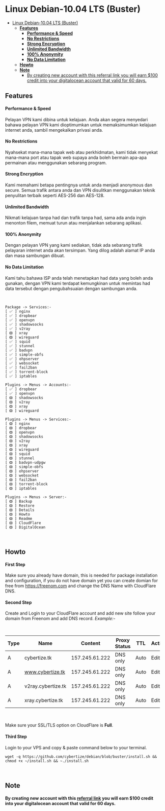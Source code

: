 # Linux Debian-10.04 LTS (Buster)

- [Linux Debian-10.04 LTS (Buster)](#linux-debian-1004-lts-buster)
  - [**Features**](#features)
      - [**Performance & Speed**](#performance--speed)
      - [**No Restrictions**](#no-restrictions)
      - [**Strong Encryption**](#strong-encryption)
      - [**Unlimited Bandwidth**](#unlimited-bandwidth)
      - [**100% Anonymity**](#100-anonymity)
      - [**No Data Limitation**](#no-data-limitation)
  - [**Howto**](#howto)
  - [**Note**](#note)
      - [By creating new account with this referral link you will earn $100 credit into your digitalocean account that valid for 60 days.](#by-creating-new-account-with-this-referral-link-you-will-earn-100-credit-into-your-digitalocean-account-that-valid-for-60-days)

## **Features**

#### **Performance & Speed**
Pelayan VPN kami dibina untuk kelajuan. Anda akan segera menyedari bahawa pelayan VPN kami dioptimumkan untuk memaksimumkan kelajuan internet anda, sambil mengekalkan privasi anda.

#### **No Restrictions**
Nyahsekat mana-mana tapak web atau perkhidmatan, kami tidak menyekat mana-mana port atau tapak web supaya anda boleh bermain apa-apa permainan atau menggunakan sebarang program.

#### **Strong Encryption**
Kami memahami betapa pentingnya untuk anda menjadi anonymous dan secure. Semua trafik antara anda dan VPN disulitkan menggunakan teknik penyulitan terbaik seperti AES-256 dan AES-128.

#### **Unlimited Bandwidth**
Nikmati kelajuan tanpa had dan trafik tanpa had, sama ada anda ingin menonton filem, memuat turun atau menjalankan sebarang aplikasi.

#### **100% Anonymity**
Dengan pelayan VPN yang kami sediakan, tidak ada sebarang trafik pelayaran internet anda akan tersimpan. Yang dilog adalah alamat IP anda dan masa sambungan dibuat.

#### **No Data Limitation**
Kami tahu bahawa ISP anda telah menetapkan had data yang boleh anda gunakan, dengan VPN kami terdapat kemungkinan untuk memintas had data tersebut dengan pengubahsuaian dengan sambungan anda.

<br>

```
Package -> Services:-
[ ✅ ] nginx
[ ✅ ] dropbear
[ ✅ ] openvpn
[ ✅ ] shadowsocks
[ ✅ ] v2ray
[ ❎ ] xray
[ ❎ ] wireguard
[ ✅ ] squid
[ ✅ ] stunnel
[ ✅ ] badvpn
[ ✅ ] simple-obfs
[ ✅ ] ohpserver
[ ✅ ] websocket
[ ✅ ] fail2ban
[ ✅ ] torrent-block
[ ✅ ] iptables
```

```
Plugins -> Menus -> Accounts:-
[ ✅ ] dropbear
[ ✅ ] openvpn
[ ❎ ] shadowsocks
[ ❎ ] v2ray
[ ❎ ] xray
[ ❎ ] wireguard
```

```
Plugins -> Menus -> Services:-
[ ❎ ] nginx
[ ❎ ] dropbear
[ ❎ ] openvpn
[ ❎ ] shadowsocks
[ ❎ ] v2ray
[ ❎ ] xray
[ ❎ ] wireguard
[ ❎ ] squid
[ ❎ ] stunnel
[ ❎ ] badvpn-udpgw
[ ❎ ] simple-obfs
[ ❎ ] ohpserver
[ ❎ ] websocket
[ ❎ ] fail2ban
[ ❎ ] torrent-block
[ ❎ ] iptables
```

```
Plugins -> Menus -> Server:-
[ ❎ ] Backup
[ ❎ ] Restore
[ ❎ ] Details
[ ❎ ] Howto
[ ❎ ] Readme
[ ❎ ] CloudFlare
[ ❎ ] DigitalOcean
```
<br>

## **Howto**

#### **First Step**
Make sure you already have domain, this is needed for package installation and configuration, if you do not have domain yet you can create domian for free from https://freenom.com and change the DNS Name with CloudFlare DNS.

#### **Second Step**
Create and Login to your CloudFlare account and add new site follow your domain from Freenom and add DNS record. *Example:-*

<br>

| Type | Name | Content | Proxy Status | TTL | Action |
| ----- | ---- | ---- | ---- | ---- | ---- |
| A | cybertize.tk | 157.245.61.222 | DNS only | Auto | Edit |
| A | www.cybertize.tk | 157.245.61.222 | DNS only | Auto | Edit |
| A | v2ray.cybertize.tk | 157.245.61.222 | DNS only | Auto | Edit |
| A | xray.cybertize.tk | 157.245.61.222 | DNS only | Auto | Edit |

<br>

Make sure your SSL/TLS option on CloudFlare is **Full**\.

#### **Third Step**
Login to your VPS and copy & paste command below to your terminal.

```
wget -q https://github.com/cybertize/debian/blob/buster/install.sh && chmod +x ~/install.sh && ~./install.sh
```

<br>

## **Note**

#### By creating new account with this [referral link](https://m.do.co/c/6c18acb9480b) you will earn $100 credit into your digitalocean account that valid for 60 days.
